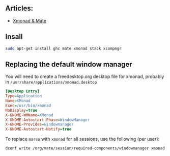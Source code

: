 ## Articles:

- [Xmonad & Mate](./docs/mate.md)

## Insall

```sh
sudo apt-get install ghc mate xmonad stack xcompmgr
```

## Replacing the default window manager

You will need to create a freedesktop.org desktop file for xmonad, probably in `/usr/share/applications/xmonad.desktop`

```ini
[Desktop Entry]
Type=Application
Name=XMonad
Exec=/usr/bin/xmonad
NoDisplay=true
X-GNOME-WMName=XMonad
X-GNOME-Autostart-Phase=WindowManager
X-GNOME-Provides=windowmanager
X-GNOME-Autostart-Notify=true
```

To replace `marco` with `xmonad` for all sessions, use the following (per user):

```sh
dconf write /org/mate/session/required-components/windowmanager xmonad
```
